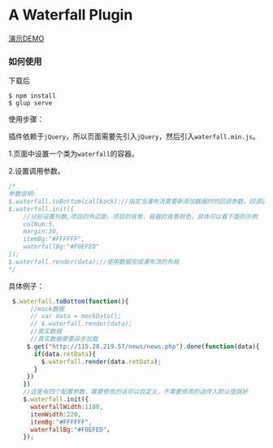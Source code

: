 # A Waterfall Plugin

[演示DEMO](http://xiaoxiao.work/waterfall/dist/)

### 如何使用
下载后

```
$ npm install
$ glup serve
```
使用步骤：

插件依赖于`jQuery`，所以页面需要先引入`jQuery`，然后引入`waterfall.min.js`。

1.页面中设置一个类为`waterfall`的容器。

2.设置调用参数。

```javascript
/*
参数说明:
$.waterfall.toBottom(callback);//指定当瀑布流需要新添加数据时的回调参数，回调函数应该完成数据获取和渲染工作。
$.waterfall.init({
    //分别设置列数,项目的外边距，项目的背景，容器的背景颜色，具体可以看下面的示例
    colNum:5,
    margin:30,
    itemBg:"#FFFFFF",
    waterfallBg:"#F0EFED"
});
$.waterfall.render(data);//使用数据完成瀑布流的布局
*/

```

具体例子：

```javascript
 $.waterfall.toBottom(function(){
      //mock数据
      // var data = mockData();
      // $.waterfall.render(data);
      //真实数据
      //真实数据需要异步加载
     $.get("http://115.28.219.57/news/news.php").done(function(data){
       if(data.retData){
         $.waterfall.render(data.retData);
       }
     })
    })
    //这里有四个配置参数，需要修改的话可以自定义，不需要修改的话传入默认值就好
    $.waterfall.init({
      waterfallWidth:1180,
      itemWidth:220,
      itemBg:"#FFFFFF",
      waterfallBg:"#F0EFED"，
    });
    
```
